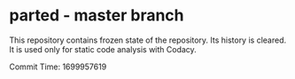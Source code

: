 # parted - master branch

This repository contains frozen state of the repository.
Its history is cleared. It is used only for static code
analysis with Codacy.

Commit Time: 1699957619